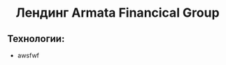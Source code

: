 <h1 align="center">Лендинг Armata Financical Group</h1>
<h2>Технологии:</h2>
<ul>
	<li>awsfwf</li>
</ul>